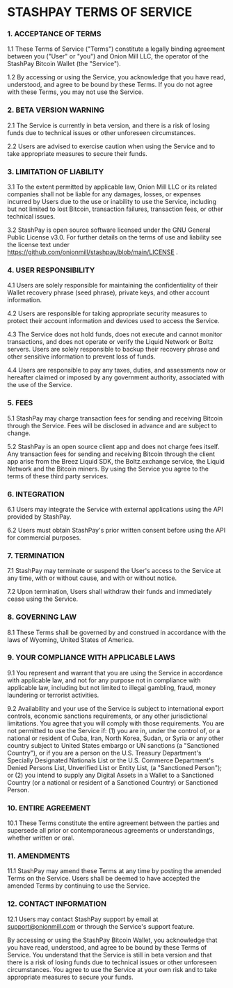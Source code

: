 # STASHPAY TERMS OF SERVICE

### 1. ACCEPTANCE OF TERMS

1.1 These Terms of Service ("Terms") constitute a legally binding agreement between you ("User" or "you") and Onion Mill LLC, the operator of the StashPay Bitcoin Wallet (the "Service").

1.2 By accessing or using the Service, you acknowledge that you have read, understood, and agree to be bound by these Terms. If you do not agree with these Terms, you may not use the Service.

### 2. BETA VERSION WARNING

2.1 The Service is currently in beta version, and there is a risk of losing funds due to technical issues or other unforeseen circumstances.

2.2 Users are advised to exercise caution when using the Service and to take appropriate measures to secure their funds.

### 3. LIMITATION OF LIABILITY

3.1 To the extent permitted by applicable law, Onion Mill LLC or its related companies shall not be liable for any damages, losses, or expenses incurred by Users due to the use or inability to use the Service, including but not limited to lost Bitcoin, transaction failures, transaction fees, or other technical issues.

3.2 StashPay is open source software licensed under the GNU General Public License v3.0. For further details on the terms of use and liability see the license text under https://github.com/onionmill/stashpay/blob/main/LICENSE .

### 4. USER RESPONSIBILITY

4.1 Users are solely responsible for maintaining the confidentiality of their Wallet recovery phrase (seed phrase), private keys, and other account information.

4.2 Users are responsible for taking appropriate security measures to protect their account information and devices used to access the Service.

4.3 The Service does not hold funds, does not execute and cannot monitor transactions, and does not operate or verify the Liquid Network or Boltz servers. Users are solely responsible to backup their recovery phrase and other sensitive information to prevent loss of funds.

4.4 Users are responsible to pay any taxes, duties, and assessments now or hereafter claimed or imposed by any government authority, associated with the use of the Service.

### 5. FEES

5.1 StashPay may charge transaction fees for sending and receiving Bitcoin through the Service. Fees will be disclosed in advance and are subject to change.

5.2 StashPay is an open source client app and does not charge fees itself. Any transaction fees for sending and receiving Bitcoin through the client app arise from the Breez Liquid SDK, the Boltz.exchange service, the Liquid Network and the Bitcoin miners. By using the Service you agree to the terms of these third party services.

### 6. INTEGRATION

6.1 Users may integrate the Service with external applications using the API provided by StashPay.

6.2 Users must obtain StashPay's prior written consent before using the API for commercial purposes.

### 7. TERMINATION

7.1 StashPay may terminate or suspend the User's access to the Service at any time, with or without cause, and with or without notice.

7.2 Upon termination, Users shall withdraw their funds and immediately cease using the Service.

### 8. GOVERNING LAW

8.1 These Terms shall be governed by and construed in accordance with the laws of Wyoming, United States of America.

### 9. YOUR COMPLIANCE WITH APPLICABLE LAWS

9.1 You represent and warrant that you are using the Service in accordance with applicable law, and not for any purpose not in compliance with applicable law, including but not limited to illegal gambling, fraud, money laundering or terrorist activities.

9.2 Availability and your use of the Service is subject to international export controls, economic sanctions requirements, or any other jurisdictional limitations. You agree that you will comply with those requirements. You are not permitted to use the Service if: (1) you are in, under the control of, or a national or resident of Cuba, Iran, North Korea, Sudan, or Syria or any other country subject to United States embargo or UN sanctions (a "Sanctioned Country"), or if you are a person on the U.S. Treasury Department's Specially Designated Nationals List or the U.S. Commerce Department's Denied Persons List, Unverified List or Entity List, (a "Sanctioned Person"); or (2) you intend to supply any Digital Assets in a Wallet to a Sanctioned Country (or a national or resident of a Sanctioned Country) or Sanctioned Person.

### 10. ENTIRE AGREEMENT

10.1 These Terms constitute the entire agreement between the parties and supersede all prior or contemporaneous agreements or understandings, whether written or oral.

### 11. AMENDMENTS

11.1 StashPay may amend these Terms at any time by posting the amended Terms on the Service. Users shall be deemed to have accepted the amended Terms by continuing to use the Service.

### 12. CONTACT INFORMATION

12.1 Users may contact StashPay support by email at support@onionmill.com or through the Service's support feature.

By accessing or using the StashPay Bitcoin Wallet, you acknowledge that you have read, understood, and agree to be bound by these Terms of Service. You understand that the Service is still in beta version and that there is a risk of losing funds due to technical issues or other unforeseen circumstances. You agree to use the Service at your own risk and to take appropriate measures to secure your funds.